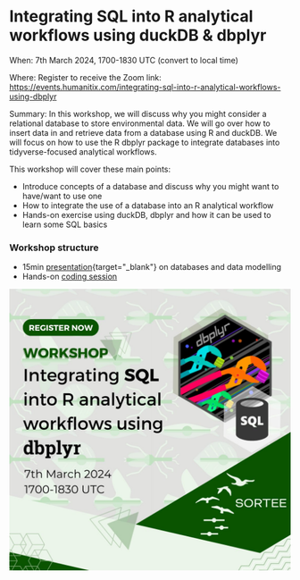 # Integrating SQL into R analytical workflows using duckDB & dbplyr 


When: 7th March 2024, 1700-1830 UTC  (convert to local time)

Where: Register to receive the Zoom link: https://events.humanitix.com/integrating-sql-into-r-analytical-workflows-using-dbplyr

Summary: In this workshop, we will discuss why you might consider a relational database to store environmental data. We will go over how to insert data in and retrieve data from a database using R and duckDB. We will focus on how to use the R dbplyr package to integrate databases into tidyverse-focused analytical workflows.

This workshop will cover these main points:  

- Introduce concepts of a database and discuss why you might want to have/want to use one
- How to integrate the use of a database into an R analytical workflow
- Hands-on exercise using duckDB, dbplyr and how it can be used to learn some SQL basics


### Workshop structure

- 15min [presentation](https://docs.google.com/presentation/d/e/2PACX-1vT7o0wgBzGhMl0XR0N7bDy4z5FWklfD3p4OkRGCRKcRZRJDTgO7T9b7rDp1amzPAYlrIuTsZ5sSp9BL/pub?start=false&loop=false&delayms=10000){target="_blank"} on databases and data modelling
- Hands-on [coding session](https://ucsb-library-research-data-services.github.io/intro-database-r/hands-on.html)



![](img/sortee_workshop_flyer.jpg)
